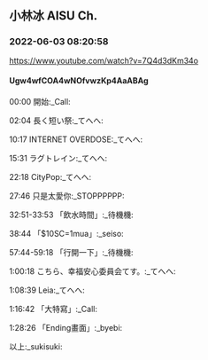 # ㅤㅤㅤ

## 小林冰 AISU Ch. 

### 2022-06-03 08:20:58

https://www.youtube.com/watch?v=7Q4d3dKm34o

#### Ugw4wfCOA4wNOfvwzKp4AaABAg

00:00 開始:_Call:

02:04 長く短い祭:_てへへ:

10:17 INTERNET OVERDOSE:_てへへ:

15:31 ラグトレイン:_てへへ:

22:18 CityPop:_てへへ:

27:46 只是太愛你:_STOPPPPPP:

32:51-33:53 「飲水時間」:_待機機:

38:44 「$10SC=1mua」:_seiso:

57:44-59:18 「行開一下」:_待機機:

1:00:18 こちら、幸福安心委員会てす。:_てへへ:

1:08:39 Leia:_てへへ:

1:16:42 「大特寫」:_Call:

1:28:26 「Ending畫面」:_byebi:

以上:_sukisuki:

